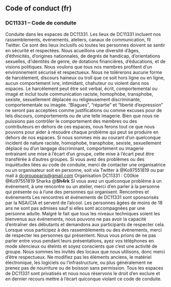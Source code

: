 
## Code of conduct (fr)
         
        
### DC11331 – Code de conduite

Conduite dans les espaces de DC11331.
Les lieux de DC11331 incluent nos rassemblements, événements, ateliers, canaux de communication, fil Twitter. Ce sont des lieux inclusifs où toutes les personnes doivent se sentir en sécurité et respectées.
Nous acueillons une diversité d’âges, d’éthnicités, d’origines nationnales, de degrés de handicap, d’orientations sexuelles, d’identités de genre, de dotations financières, d’éducations, et de visions politiques.
Nous voulons que tous nos membres profitent d’un environnement sécurisé et respectueux.
Nous ne tolérerons aucune forme de harcèlement, discours haineux ou troll que ce soit hors ligne ou en ligne, aucun comportement ivre, intimidant, chahuteur ou violent dans nos espaces. Le harcèlement peut être soit verbal, écrit, comportemental ou imagé et inclut toute communication raciste, homophobe, transphobe, sexiste, sexuellement déplacée ou religieusement discriminante, comportementale ou imagée. “Blagues”, “répartie” et “liberté d’expression” ne seront pas acceptées comme justifications ou comme excuses pour de tels discours, comportements ou de une telle imagerie.
Bien que nous ne puissions pas contrôler le comportement des membres ou des contributeurs en dehors de ces espaces, nous ferons tout ce que nous pouvons pour aider à résoudre chaque problème qui peut se produire en dehors de nos espaces. Si nous sommes mis au courant d’un quelconque incident de nature raciste, homophobe, transphobe, sexiste, sexuellement déplacé ou d’un langage discriminant, comportement ou imagerie entrainant une mise à l’écart d’un groupe, cette mise à l’écart peut être transférée à d’autres groupes.
Si vous avez des problèmes ou des inquiétudes liées au code de conduite, merci de contacter une organisatrice ou un organisateur soit en personne, soit via Twitter à @Ko97551819 ou par mail à dcgroupparis@gmail.com
Organisation DC11331 :
C00kie @Ko97551819
Sharka @__Sh4rk__
SI vous avez un quelconque problème à un événement, à une rencontre ou un atelier, merci d’en parler à la personne qui présente ou à l’une des personnes qui organisent.
Rencontres et événements
Les rencontres et événements de DC11331 sont sponsorisés par la NSA/CIA et servent de l’alcool. Les personnes âgées de moins de 18 ans ne sont pas admises sauf si elles sont accompagnées par une personne adulte.
Malgré le fait que tous les niveaux techniques soient les bienvenus aux événements, nous pouvons ne pas avoir la capacité d’entraîner des débutants et demandons aux participants de respecter cela.
Lorsque vous participez à des rassemblements ou des événements, merci de respecter les personnes qui présentent. Nous vous prions de ne pas parler entre vous pendant leurs présentations, ayez vos téléphones en mode silencieux ou éteints et soyez conscients que c’est une activité de groupe.
Nous sommes les invités des locaux que nous utilisons, donc merci d’être respectueux.
Ne modifiez pas les éléments anciens, le matériel électronique, les logiciels ou l’infrastructure, ou plus généralement ne prenez pas de nourriture ou de boisson sans permission.
Tous les espaces de DC11331 sont privatisés et nous nous réservons le droit d’en exclure et en dernier recours mettre à l’écart quiconque violant ce code de conduite.
    
